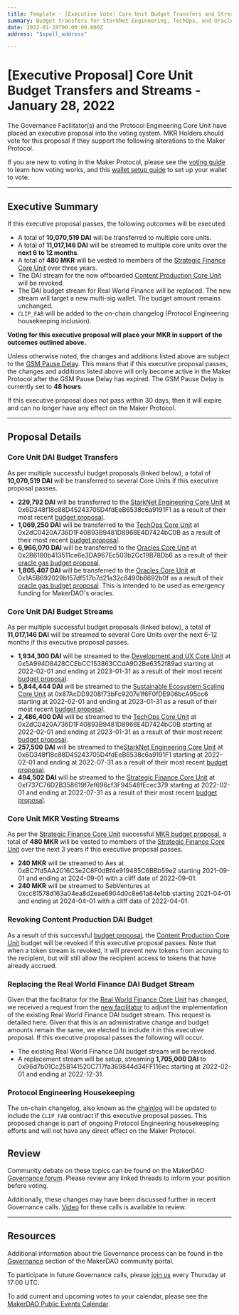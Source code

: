 ```yaml
---
title: Template - [Executive Vote] Core Unit Budget Transfers and Streams - January 28, 2022
summary: Budget transfers for StarkNet Engineering, TechOps, and Oracles. Budget streams for Sustainable Ecosystem Scaling, StarkNet Engineering, TechOps, Strategic Finance, Development, and UX. Revoking Content Production budget, changing Real World Finance Multisig and streams. MKR vesting streams for Strategic Finance.
date: 2022-01-28T00:00:00.000Z
address: "$spell_address"

---
```

# [Executive Proposal] Core Unit Budget Transfers and Streams - January 28, 2022

The Governance Facilitator(s) and the Protocol Engineering Core Unit have placed an executive proposal into the voting system. MKR Holders should vote for this proposal if they support the following alterations to the Maker Protocol.

If you are new to voting in the Maker Protocol, please see the [voting guide](https://community-development.makerdao.com/en/learn/governance/how-voting-works/) to learn how voting works, and this [wallet setup guide](https://community-development.makerdao.com/en/learn/governance/voting-setup/) to set up your wallet to vote.

---

## Executive Summary

If this executive proposal passes, the following outcomes will be executed:
- A total of **10,070,519 DAI** will be transferred to multiple core units.
- A total of **11,017,146 DAI** will be streamed to multiple core units over the **next 6 to 12 months**.
- A total of **480 MKR** will be vested to members of the [Strategic Finance Core Unit](https://mips.makerdao.com/mips/details/MIP39c2SP27) over three years.
- The DAI stream for the now offboarded [Content Production Core Unit](https://mips.makerdao.com/mips/details/MIP39c2SP5) will be revoked.
- The DAI budget stream for Real World Finance will be replaced. The new stream will target a new multi-sig wallet. The budget amount remains unchanged.
- `CLIP_FAB` will be added to the on-chain changelog (Protocol Engineering housekeeping inclusion).

**Voting for this executive proposal will place your MKR in support of the outcomes outlined above.**

Unless otherwise noted, the changes and additions listed above are subject to the [GSM Pause Delay](https://manual.makerdao.com/parameter-index/core/param-gsm-pause-delay). This means that if this executive proposal passes, the changes and additions listed above will only become active in the Maker Protocol after the GSM Pause Delay has expired. The GSM Pause Delay is currently set to **48 hours**.

If this executive proposal does not pass within 30 days, then it will expire and can no longer have any effect on the Maker Protocol.

---

## Proposal Details

### Core Unit DAI Budget Transfers

As per multiple successful budget proposals (linked below), a total of **10,070,519 DAI** will be transferred to several Core Units if this executive proposal passes.
* **229,792 DAI** will be transferred to the [StarkNet Engineering Core Unit](https://mips.makerdao.com/mips/details/MIP39c2SP19) at 0x6D348f18c88D45243705D4fdEeB6538c6a9191F1 as a result of their most recent [budget proposal](https://mips.makerdao.com/mips/details/MIP40c3SP47).
* **1,069,250 DAI** will be transferred to the [TechOps Core Unit](https://mips.makerdao.com/mips/details/MIP39c2SP29) at 0x2dC0420A736D1F40893B9481D8968E4D7424bC0B as a result of their most recent [budget proposal](https://mips.makerdao.com/mips/details/MIP40c3SP53).
* **6,966,070 DAI** will be transferred to the [Oracles Core Unit](https://mips.makerdao.com/mips/details/MIP39c2SP13) at 0x2B6180b413511ce6e3DA967Ec503b2Cc19B78Db6 as a result of their [oracle gas budget proposal](https://mips.makerdao.com/mips/details/MIP40c3SP45).
* **1,805,407 DAI** will be transferred to the [Oracles Core Unit](https://mips.makerdao.com/mips/details/MIP39c2SP13) at 0x1A5B692029b157df517b7d21a32c8490b8692b0f as a result of their [oracle gas budget proposal](https://mips.makerdao.com/mips/details/MIP40c3SP45). This is intended to be used as emergency funding for MakerDAO's oracles.

### Core Unit DAI Budget Streams
As per multiple successful budget proposals (linked below), a total of **11,017,146 DAI** will be streamed to several Core Units over the next 6-12 months if this executive proposal passes.
* **1,934,300 DAI** will be streamed to the [Development and UX Core Unit](https://mips.makerdao.com/mips/details/MIP39c2SP18) at 0x5A994D8428CCEbCC153863CCdA9D2Be6352f89ad starting at 2022-02-01 and ending at 2023-01-31 as a result of their most recent [budget proposal](https://mips.makerdao.com/mips/details/MIP40c3SP52).
* **5,844,444 DAI** will be streamed to the [Sustainable Ecosystem Scaling Core Unit](https://mips.makerdao.com/mips/details/MIP39c2SP10) at 0x87AcDD9208f73bFc9207e1f6F0fDE906bcA95cc6 starting at 2022-02-01 and ending at 2023-01-31 as a result of their most recent [budget proposal](https://mips.makerdao.com/mips/details/MIP40c3SP55).
* **2,486,400 DAI** will be streamed to the [TechOps Core Unit](https://mips.makerdao.com/mips/details/MIP39c2SP29) at 0x2dC0420A736D1F40893B9481D8968E4D7424bC0B starting at 2022-02-01 and ending at 2023-01-31 as a result of their most recent [budget proposal](https://mips.makerdao.com/mips/details/MIP40c3SP53).
* **257,500 DAI** will be streamed to the[StarkNet Engineering Core Unit](https://mips.makerdao.com/mips/details/MIP39c2SP19) at 0x6D348f18c88D45243705D4fdEeB6538c6a9191F1 starting at 2022-02-01 and ending at 2022-07-31 as a result of their most recent [budget proposal](https://mips.makerdao.com/mips/details/MIP40c3SP47).
* **494,502 DAI** will be streamed to the [Strategic Finance Core Unit](https://mips.makerdao.com/mips/details/MIP39c2SP27) at 0xf737C76D2B358619f7ef696cf3F94548fEcec379 starting at 2022-02-01 and ending at 2022-07-31 as a result of their most recent [budget proposal](https://mips.makerdao.com/mips/details/MIP40c3SP46).

### Core Unit MKR Vesting Streams
As per the [Strategic Finance Core Unit](https://mips.makerdao.com/mips/details/MIP39c2SP27) successful [MKR budget proposal](https://mips.makerdao.com/mips/details/MIP40c3SP48), a total of **480 MKR** will be vested to members of the [Strategic Finance Core Unit](https://mips.makerdao.com/mips/details/MIP39c2SP27) over the next 3 years if this executive proposal passes.
* **240 MKR** will be streamed to Aes at 0xBC7fd5AA2016C3e2C8F0dBf4e919485C6BBb59e2 starting 2021-09-01 and ending at 2024-09-01 with a cliff date of 2022-09-01.
* **240 MKR** will be streamed to SebVentures at 0xcc81578d163a04ea8d2eae6904d0c8e61a84e1bb starting 2021-04-01 and ending at 2024-04-01 with a cliff date of 2022-04-01.

### Revoking Content Production DAI Budget
As a result of this successful [budget proposal](https://mips.makerdao.com/mips/details/MIP40c3SP49), the [Content Production Core Unit](https://mips.makerdao.com/mips/details/MIP39c2SP5) budget will be revoked if this executive proposal passes. Note that when a token stream is revoked, it will prevent new tokens from accruing to the recipient, but will still allow the recipient access to tokens that have already accrued.

### Replacing the Real World Finance DAI Budget Stream
Given that the facilitator for the [Real World Finance Core Unit](https://mips.makerdao.com/mips/details/MIP39c2SP1) has changed, we received a request from the [new facilitator](https://mips.makerdao.com/mips/details/MIP41c4SP27) to adjust the implementation of the existing Real World Finance DAI budget stream. This request is detailed here. Given that this is an administrative change and budget amounts remain the same, we elected to include it in this executive proposal. If this executive proposal passes the following will occur.
* The existing Real World Finance DAI budget stream will be revoked.
* A replacement stream will be setup, streaming **1,705,000 DAI** to 0x96d7b01Cc25B141520C717fa369844d34FF116ec starting at 2022-02-01 and ending at 2022-12-31.

### Protocol Engineering Housekeeping
The on-chain changelog, also known as the [chainlog](https://chainlog.makerdao.com/) will be updated to include the `CLIP_FAB` contract if this executive proposal passes. This proposed change is part of ongoing Protocol Engineering housekeeping efforts and will not have any direct effect on the Maker Protocol. 

## Review

Community debate on these topics can be found on the MakerDAO [Governance forum](https://forum.makerdao.com/). Please review any linked threads to inform your position before voting.

Additionally, these changes may have been discussed further in recent Governance calls. [Video](https://www.youtube.com/playlist?list=PLLzkWCj8ywWNq5-90-Id6VPSsrk4OWVan) for these calls is available to review.

---

## Resources

Additional information about the Governance process can be found in the [Governance](https://community-development.makerdao.com/en/learn/governance) section of the MakerDAO community portal.

To participate in future Governance calls, please [join us](https://github.com/makerdao/community/tree/master/governance/governance-and-risk-meetings) every Thursday at 17:00 UTC.

To add current and upcoming votes to your calendar, please see the [MakerDAO Public Events Calendar](https://calendar.google.com/calendar/embed?src=makerdao.com_3efhm2ghipksegl009ktniomdk%40group.calendar.google.com&ctz=UTC&mode=week&showCalendars=0&showPrint=0).
